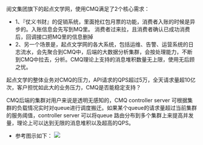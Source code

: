 阅文集团旗下的起点文学网，使用CMQ满足了2个核心需求：
- 1、『仗义书财』的促销系统，里面抢红包月票的功能，消费者入账的时候是异步的。入账信息会先写到MQ里。 消费者过来拉，且消费者确认已成功消费后，回调接口把MQ里的信息删掉- 2、另一个场景是，起点文学网的各大系统，包括运维、告警、运营系统的日志流水，会先聚合到CMQ中，后端的大数据分析集群，会按处理能力，不断到CMQ中拉去，分析。CMQ理论上支持的消息堆积数量无上限，使用无后顾之忧。起点文学的整体业务对CMQ的压力，API请求的QPS超过5万，全天请求量超10亿次，客户担忧如此大的业务压力，CMQ是否能稳定支持？CMQ后端的集群对用户来说是透明无感知的，CMQ controller server 可根据集群的负载情况实时对queue进行调度搬迁。如果某个queue的请求量超过当前集群的服务阈值，controller server 可以将queue 路由分布到多个集群上来提高并发量，理论上可以达到无限的消息堆积以及超高的QPS。
- 参考图示如下：![](//mc.qcloudimg.com/static/img/af7190c78d702f61b900b194e9034546/image.png)